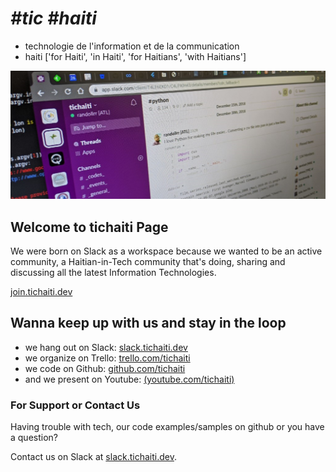 # _#tic #haiti_
- technologie de l'information et de la communication 
- haiti ['for Haiti', 'in Haiti', 'for Haitians', 'with Haitians']

![Slack Channels](../media/slack_banner.png)

## Welcome to tichaiti Page

We were born on Slack as a workspace because we wanted to be an active community, a Haitian-in-Tech community that's doing, sharing and discussing all the latest Information Technologies.

[join.tichaiti.dev](http://join.tichaiti.dev)


## Wanna keep up with us and stay in the loop

- we hang out on Slack: [slack.tichaiti.dev](https://slack.tichaiti.dev)
- we organize on Trello: [trello.com/tichaiti](https://trello.com/tichaiti)
- we code on Github: [github.com/tichaiti](https://github.com/tichaiti)
- and we present on Youtube: [(youtube.com/tichaiti)](https://www.youtube.com/channel/UC7HPriaqy3rYKrsqWOxKqEQ)

### For Support or Contact Us

Having trouble with tech, our code examples/samples on github or you have a question? 

Contact us on Slack at [slack.tichaiti.dev](https://slack.tichaiti.dev).
